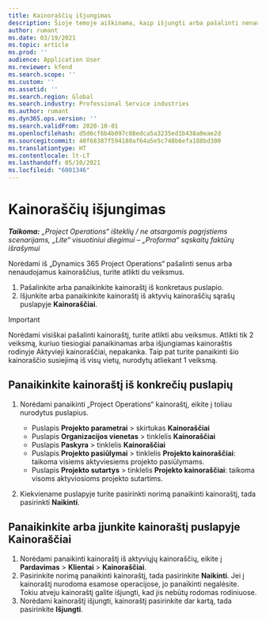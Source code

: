 ```yaml
---
title: Kainoraščių išjungimas
description: Šioje temoje aiškinama, kaip išjungti arba pašalinti nenaudojamus ar senus kainoraščius.
author: rumant
ms.date: 03/19/2021
ms.topic: article
ms.prod: ''
audience: Application User
ms.reviewer: kfend
ms.search.scope: ''
ms.custom: ''
ms.assetid: ''
ms.search.region: Global
ms.search.industry: Professional Service industries
ms.author: rumant
ms.dyn365.ops.version: ''
ms.search.validFrom: 2020-10-01
ms.openlocfilehash: d5d6cf6b4b097c08edca5a3235ed1b438a0eae2d
ms.sourcegitcommit: 40f68387f594180af64a5e5c748b6efa188bd300
ms.translationtype: HT
ms.contentlocale: lt-LT
ms.lasthandoff: 05/10/2021
ms.locfileid: "6001346"
---
```

# <a name="deactivate-price-lists"></a>Kainoraščių išjungimas 

_**Taikoma:** „Project Operations“ išteklių / ne atsargomis pagrįstiems scenarijams, „Lite“ visuotiniui diegimui – „Proforma“ sąskaitų faktūrų išrašymui_

Norėdami iš „Dynamics 365 Project Operations“ pašalinti senus arba nenaudojamus kainoraščius, turite atlikti du veiksmus. 

1. Pašalinkite arba panaikinkite kainoraštį iš konkretaus puslapio.
2. Išjunkite arba panaikinkite kainoraštį iš aktyvių kainoraščių sąrašų puslapyje **Kainoraščiai**.

>[!IMPORTANT]
> Norėdami visiškai pašalinti kainoraštį, turite atlikti abu veiksmus. Atlikti tik 2 veiksmą, kuriuo tiesiogiai panaikinamas arba išjungiamas kainoraštis rodinyje Aktyvieji kainoraščiai, nepakanka. Taip pat turite panaikinti šio kainoraščio susiejimą iš visų vietų, nurodytų atliekant 1 veiksmą.

## <a name="delete-the-price-list-from-specific-pages"></a>Panaikinkite kainoraštį iš konkrečių puslapių
1. Norėdami panaikinti „Project Operations“ kainoraštį, eikite į toliau nurodytus puslapius.  

      - Puslapis **Projekto parametrai** > skirtukas **Kainoraščiai**
      - Puslapis **Organizacijos vienetas** > tinklelis **Kainoraščiai**
      - Puslapis **Paskyra** > tinklelis **Kainoraščiai**
      - Puslapis **Projekto pasiūlymai** > tinklelis **Projekto kainoraščiai**: taikoma visiems aktyviesiems projekto pasiūlymams.
      - Puslapis **Projekto sutartys** > tinklelis **Projekto kainoraščiai**: taikoma visoms aktyviosioms projekto sutartims.

 2. Kiekviename puslapyje turite pasirinkti norimą panaikinti kainoraštį, tada pasirinkti **Naikinti**. 
 
## <a name="delete-or-deactivate-the-price-list-from-the-price-lists-page"></a>Panaikinkite arba įjunkite kainoraštį puslapyje Kainoraščiai
 
1. Norėdami panaikinti kainoraštį iš aktyviųjų kainoraščių, eikite į **Pardavimas** > **Klientai** > **Kainoraščiai**. 
2. Pasirinkite norimą panaikinti kainoraštį, tada pasirinkite **Naikinti**. Jei į kainoraštį nurodoma esamose operacijose, jo panaikinti negalėsite. Tokiu atveju kainoraštį galite išjungti, kad jis nebūtų rodomas rodiniuose. 
3. Norėdami kainoraštį išjungti, kainoraštį pasirinkite dar kartą, tada pasirinkite **Išjungti**.   
